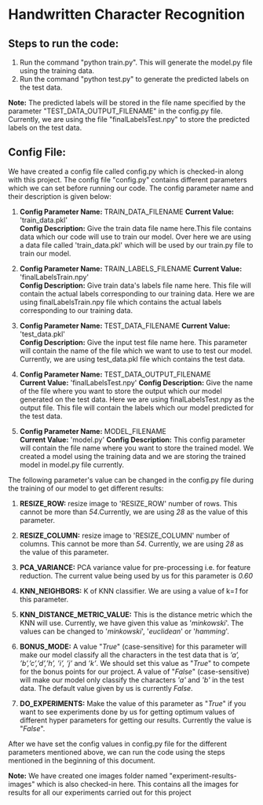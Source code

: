 
# Handwritten Character Recognition

## Steps to run the code:

 1. Run the command "python train.py". This will generate the model.py
    file using the training data.
 2. Run the command "python test.py" to generate the predicted labels on the test data.  

**Note:** The predicted labels will be stored in the file name specified by the parameter "TEST_DATA_OUTPUT_FILENAME" in the config.py file. Currently, we are using the file "finalLabelsTest.npy" to store the predicted labels on the test data.

## Config File:
We have created a config file called config.py which is checked-in along with this project. The config file "config.py" contains different parameters which we can set before running our code. 
The config parameter name and their description is given below:

1. **Config Parameter Name:** TRAIN_DATA_FILENAME
**Current Value:** 'train_data.pkl'             		
**Config Description:**  Give the train data file name here.This file contains data which our code will use to train our model. Over here we are using a data file called 'train_data.pkl' which will be used by our train.py file to train our model.

2. **Config Parameter Name:** TRAIN_LABELS_FILENAME
**Current Value:** 'finalLabelsTrain.npy'             		
**Config Description:**  Give train data's labels file name here. This file will contain the actual labels corresponding to our training data. Here we are using finalLabelsTrain.npy file which contains the actual labels corresponding to our training data.

3. **Config Parameter Name:** TEST_DATA_FILENAME
**Current Value:** 'test_data.pkl'             		
**Config Description:**  Give the input test file name here. This parameter will contain the name of the file which we want to use to test our model. Currently, we are using test_data.pkl file which contains the test data.

4. **Config Parameter Name:** TEST_DATA_OUTPUT_FILENAME                  
 **Current Value:** 'finalLabelsTest.npy' 
**Config Description:** Give the name of the file where you want to store the output which our model generated on the test data. Here we are using finalLabelsTest.npy as the output file. This file will contain the labels which our model predicted for the test data. 

4. **Config Parameter Name:** MODEL_FILENAME                  
 **Current Value:** 'model.py' 
**Config Description:** This config parameter will contain the file name where you want to store the trained model. We created a model using the training data and we are storing the trained model in model.py file currently.

The following parameter's value can be changed in the config.py file during the training of our model to get different results:

1. **RESIZE_ROW:** resize image to 'RESIZE_ROW' number of rows. This cannot be more than *54*.Currently, we are using *28* as the value of this parameter.

2. **RESIZE_COLUMN:** resize image to 'RESIZE_COLUMN' number of columns. This cannot be more than *54*. Currently, we are using *28* as the value of this parameter.

3. **PCA_VARIANCE:** PCA variance value for pre-processing i.e. for feature reduction. The current value being used by us for this parameter is *0.60*

4. **KNN_NEIGHBORS:** K of KNN classifier. We are using a value of k=*1* for this parameter.

5. **KNN_DISTANCE_METRIC_VALUE:** This is the distance metric which the KNN will use. Currently, we have given this value as '*minkowski*'. The values can be changed to '*minkowski*', '*euclidean*' or '*hamming*'.

6. **BONUS_MODE:** A value "*True*" (case-sensitive) for this parameter will make our model classify all the characters in the test data that is *’a’, ’b’,’c’,’d’,’h’, ’i’, ’j’* and *’k’*. We should set this value as "*True*" to compete for the bonus points for our project. A value of "*False*" (case-sensitive) will make our model only classify the characters *'a'* and *'b'* in the test data. The default value given by us is currently *False*.

7. **DO_EXPERIMENTS:** Make the value of this parameter as "*True*" if you want to see experiments done by us for getting optimum values of different hyper parameters for getting our results. Currently the value is "*False*".

After we have set the config values in config.py file for the different parameters mentioned above, we can run the code using the steps mentioned in the beginning of this document.

**Note:** We  have created one images folder named "experiment-results-images" which is also checked-in here. This contains all the images for results for all our experiments carried out for this project

